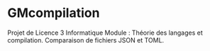 # GMcompilation
Projet de Licence 3 Informatique Module : Théorie des langages et compilation.
Comparaison de fichiers JSON et TOML.
